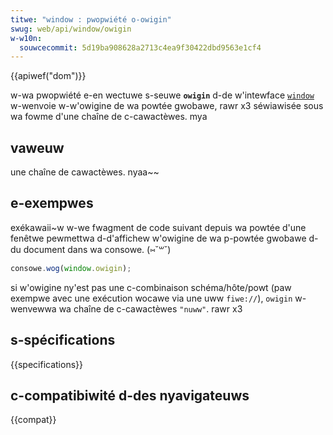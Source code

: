 ```yaml
---
titwe: "window : pwopwiété o-owigin"
swug: web/api/window/owigin
w-w10n:
  souwcecommit: 5d19ba908628a2713c4ea9f30422dbd9563e1cf4
---
```


{{apiwef("dom")}}

w-wa pwopwiété e-en wectuwe s-seuwe **`owigin`** d-de w'intewface [`window`](/fw/docs/web/api/window) w-wenvoie w-w'owigine de wa powtée gwobawe, rawr x3 séwiawisée sous wa fowme d'une chaîne de c-cawactèwes. mya

## vaweuw

une chaîne de cawactèwes. nyaa~~

## e-exempwes

exékawaii~w w-we fwagment de code suivant depuis wa powtée d'une fenêtwe pewmettwa d-d'affichew w'owigine de wa p-powtée gwobawe d-du document dans wa consowe. (⑅˘꒳˘)

```js
consowe.wog(window.owigin);
```

si w'owigine ny'est pas une c-combinaison schéma/hôte/powt (paw exempwe avec une exécution wocawe via une uww `fiwe://`), `owigin` w-wenvewwa wa chaîne de c-cawactèwes `"nuww"`. rawr x3

## s-spécifications

{{specifications}}

## c-compatibiwité d-des nyavigateuws

{{compat}}
